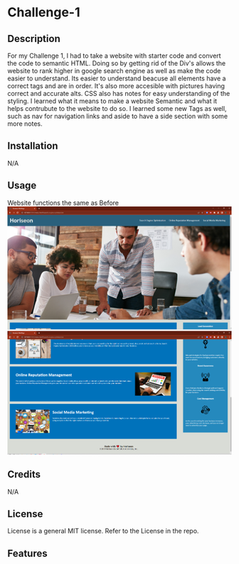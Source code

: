 # Challenge-1
## Description
For my Challenge 1, I had to take a website with starter code and convert the code to semantic HTML. Doing so by getting rid of the Div's allows the website to rank higher in google search engine
as well as make the code easier to understand. Its easier to understand beacuse all elements have a correct tags and are in order. It's also more accesible with pictures having correct and accurate alts.
CSS also has notes for easy understanding of the styling. 
I learned what it means to make a website Semantic and what it helps contrubute to the website to do so.
I learned some new Tags as well, such as nav for navigation links and aside to have a side section with some more notes.


## Installation

N/A

## Usage

Website functions the same as Before 
![ScreenShot](images/Horiseon%20Webpage%20top.PNG)
![ScreenShot](images/Horiseon%20Webpage%20bottom.PNG?raw=true "Horiseon Webpage bottom")

## Credits

N/A

## License

License is a general MIT license. Refer to the License in the repo.

## Features
